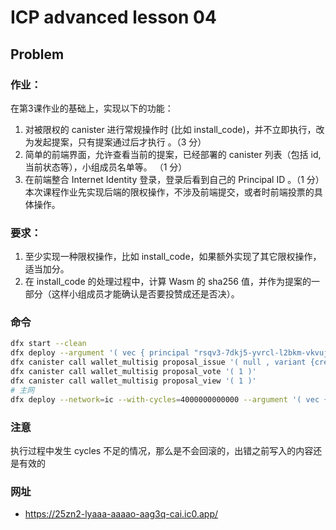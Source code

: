 # ICP advanced lesson 04

## Problem
### 作业：
在第3课作业的基础上，实现以下的功能：
1. 对被限权的 canister 进行常规操作时 (比如 install_code)，并不立即执行，改为发起提案，只有提案通过后才执行 。（3 分）
2. 简单的前端界面，允许查看当前的提案，已经部署的 canister 列表（包括 id, 当前状态等），小组成员名单等。 （1 分）
3. 在前端整合 Internet Identity 登录，登录后看到自己的 Principal ID 。（1 分）
本次课程作业先实现后端的限权操作，不涉及前端提交，或者时前端投票的具体操作。

### 要求：
1. 至少实现一种限权操作，比如 install_code，如果额外实现了其它限权操作，适当加分。
2. 在 install_code 的处理过程中，计算 Wasm 的 sha256 值，并作为提案的一部分（这样小组成员才能确认是否要投赞成还是否决）。

### 命令
```bash
dfx start --clean
dfx deploy --argument '( vec { principal "rsqv3-7dkj5-yvrcl-l2bkm-vkvuj-tdync-my6md-ob6uj-ah3bu-dpk3x-gqe"}, 1 )'
dfx canister call wallet_multisig proposal_issue '( null , variant {create}, record { create = opt record {freezing_threshold = null; controllers = opt vec { principal "22ylo-gaaaa-aaaao-aag3a-cai" }; memory_allocation = null; compute_allocation = null} })'
dfx canister call wallet_multisig proposal_vote '( 1 )'
dfx canister call wallet_multisig proposal_view '( 1 )'
# 主网
dfx deploy --network=ic --with-cycles=4000000000000 --argument '( vec { principal "rsqv3-7dkj5-yvrcl-l2bkm-vkvuj-tdync-my6md-ob6uj-ah3bu-dpk3x-gqe"}, 1 )'
```

### 注意

执行过程中发生 cycles 不足的情况，那么是不会回滚的，出错之前写入的内容还是有效的

### 网址
- https://25zn2-lyaaa-aaaao-aag3q-cai.ic0.app/